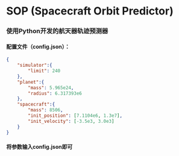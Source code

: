 # SOP (Spacecraft Orbit Predictor)
### 使用Python开发的航天器轨迹预测器
#### 配置文件（config.json）：
```json
{
    "simulator":{
        "limit": 240
    },
    "planet":{
        "mass": 5.965e24,
        "radius": 6.317393e6
    },
    "spacecraft":{
        "mass": 8506,
        "init_position": [7.1104e6, 1.3e7],
        "init_velocity": [-3.5e3, 3.0e3]
    }
}
```
#### 将参数输入config.json即可
